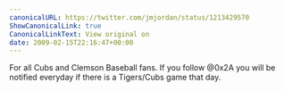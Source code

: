 ```yaml
---
canonicalURL: https://twitter.com/jmjordan/status/1213429570
ShowCanonicalLink: true
CanonicalLinkText: View original on
date: 2009-02-15T22:16:47+00:00
---
```

For all Cubs and Clemson Baseball fans. If you follow @0x2A you will be notified everyday if there is a Tigers/Cubs game that day.